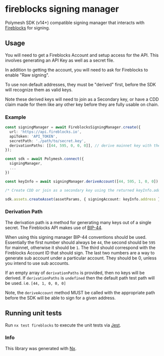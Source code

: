 # fireblocks signing manager

Polymesh SDK (v14+) compatible signing manager that interacts with [Fireblocks](https://www.fireblocks.com/) for signing.

## Usage

You will need to get a Fireblocks Account and setup access for the API. This involves generating an API Key as well as a secret file.

In addition to getting the account, you will need to ask for Fireblocks to enable "Raw signing".

To use non default addresses, they must be "derived" first, before the SDK will recognize them as valid keys.

Note these derived keys will need to join as a Secondary key, or have a CDD claim made for them like any other key before they are fully usable on chain.

### Example

```ts
const signingManager = await FireblocksSigningManager.create({
  url: 'https://api.fireblocks.io',
  apiToken: 'API_TOKEN',
  secretPath: './path/to/secret.key',
  derivationPaths: [[44, 595, 0, 0, 0]], // derive mainnet key with the "default" Fireblocks account
});

const sdk = await Polymesh.connect({
  signingManager,
  ...
})

const keyInfo = await signingManager.deriveAccount([44, 595, 1, 0, 0]) // derive another key to sign with

/* Create CDD or join as a secondary key using the returned keyInfo.address */

sdk.assets.createAsset(assetParams, { signingAccount: keyInfo.address })
```

### Derivation Path

The derivation path is a method for generating many keys out of a single secret. The Fireblocks API makes use of [BIP-44](https://github.com/bitcoin/bips/blob/master/bip-0044.mediawiki).

When using this signing manager BIP-44 conventions should be used. Essentially the first number should always be `44`, the second should be `595` for mainnet, otherwise it should be `1`. The third should correspond with the Fireblocks Account ID that should sign. The last two numbers are a way to generate sub account under a particular account. They should be 0, unless you intend to use sub accounts.

If an empty array of `derivationPaths` is provided, then no keys will be derived. If `derivationPaths` is `undefined` then the default path test path will be used. i.e. `[44, 1, 0, 0, 0]`

Note, the `deriveAccount` method MUST be called with the appropriate path before the SDK will be able to sign for a given address.

## Running unit tests

Run `nx test fireblocks` to execute the unit tests via [Jest](https://jestjs.io).

### Info

This library was generated with [Nx](https://nx.dev).
